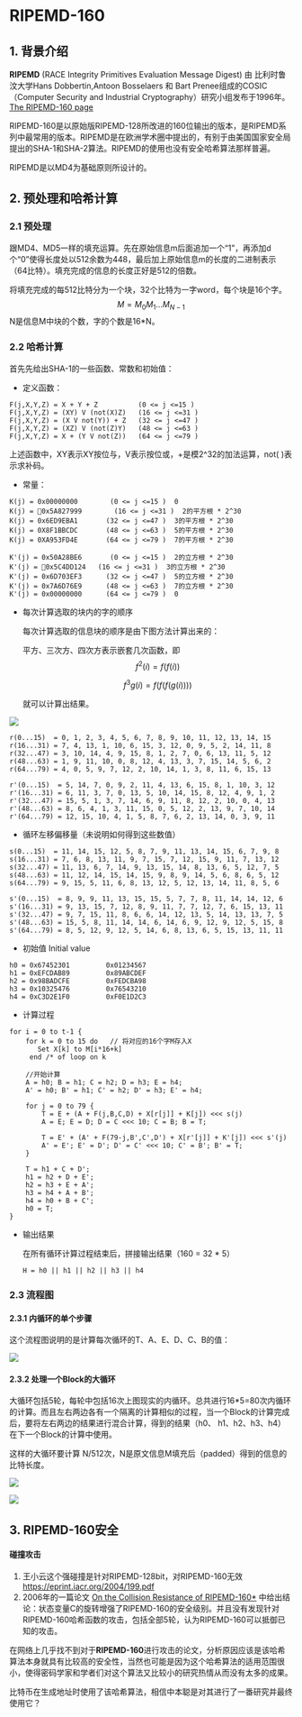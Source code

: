 # RIPEMD-160

## 1. 背景介绍

**RIPEMD** (RACE Integrity Primitives Evaluation Message Digest) 由 比利时鲁汶大学Hans Dobbertin,Antoon Bosselaers 和 Bart Prenee组成的COSIC（Computer Security and Industrial Cryptography）研究小组发布于1996年。[The RIPEMD-160 page](https://homes.esat.kuleuven.be/~bosselae/ripemd160.html)

RIPEMD-160是以原始版RIPEMD-128所改进的160位输出的版本，是RIPEMD系列中最常用的版本。RIPEMD是在欧洲学术圈中提出的，有别于由美国国家安全局提出的SHA-1和SHA-2算法。RIPEMD的使用也没有安全哈希算法那样普遍。

RIPEMD是以MD4为基础原则所设计的。

## 2. 预处理和哈希计算

### 2.1 预处理

跟MD4、MD5一样的填充运算。先在原始信息m后面追加一个“1”，再添加d个“0”使得长度处以512余数为448，最后加上原始信息m的长度的二进制表示（64比特）。填充完成的信息的长度正好是512的倍数。

将填充完成的每512比特分为一个块，32个比特为一字word，每个块是16个字。
$$
M = M_{0}M_{1}...M_{N-1}
$$
N是信息M中块的个数，字的个数是16*N。

### 2.2 哈希计算

首先先给出SHA-1的一些函数、常数和初始值：

* 定义函数：

```
F(j,X,Y,Z) = X + Y + Z			(0 <= j <=15 )
F(j,X,Y,Z) = (XY) V (not(X)Z)	(16 <= j <=31 )
F(j,X,Y,Z) = (X V not(Y)) + Z	(32 <= j <=47 )
F(j,X,Y,Z) = (XZ) V (not(Z)Y)	(48 <= j <=63 )
F(j,X,Y,Z) = X + (Y V not(Z))	(64 <= j <=79 )
```

上述函数中，XY表示XY按位与，V表示按位或，+是模2^32的加法运算，not( )表示求补码。

* 常量：

```
K(j) = 0x00000000		 (0 <= j <=15 )  0
K(j) = 􏰕0x5A827999		  (16 <= j <=31 )  2的平方根 * 2^30
K(j) = 0x6ED9EBA1		(32 <= j <=47 )  3的平方根 * 2^30
K(j) = 0X8F1BBCDC		(48 <= j <=63 )  5的平方根 * 2^30
K(j) = 0XA953FD4E		(64 <= j <=79 )  7的平方根 * 2^30

K'(j) = 0x50A28BE6		 (0 <= j <=15 )  2的立方根 * 2^30
K'(j) = 􏰕0x5C4DD124	  (16 <= j <=31 )  3的立方根 * 2^30
K'(j) = 0x6D703EF3		(32 <= j <=47 )  5的立方根 * 2^30
K'(j) = 0x7A6D76E9		(48 <= j <=63 )  7的立方根 * 2^30
K'(j) = 0x00000000		(64 <= j <=79 )  0
```

* 每次计算选取的块内的字的顺序

  每次计算选取的信息块的顺序是由下图方法计算出来的：

  平方、三次方、四次方表示嵌套几次函数，即
  $$
  f^{2}(i) = f( f (i))
  $$

  $$
  f^{3}g(i) = f( f( f( g(i) ) ) )
  $$

  就可以计算出结果。

![](img/wordordering.png)

```
r(0...15)  = 0, 1, 2, 3, 4, 5, 6, 7, 8, 9, 10, 11, 12, 13, 14, 15
r(16...31) = 7, 4, 13, 1, 10, 6, 15, 3, 12, 0, 9, 5, 2, 14, 11, 8
r(32...47) = 3, 10, 14, 4, 9, 15, 8, 1, 2, 7, 0, 6, 13, 11, 5, 12
r(48...63) = 1, 9, 11, 10, 0, 8, 12, 4, 13, 3, 7, 15, 14, 5, 6, 2
r(64...79) = 4, 0, 5, 9, 7, 12, 2, 10, 14, 1, 3, 8, 11, 6, 15, 13

r'(0...15)  = 5, 14, 7, 0, 9, 2, 11, 4, 13, 6, 15, 8, 1, 10, 3, 12
r'(16...31) = 6, 11, 3, 7, 0, 13, 5, 10, 14, 15, 8, 12, 4, 9, 1, 2
r'(32...47) = 15, 5, 1, 3, 7, 14, 6, 9, 11, 8, 12, 2, 10, 0, 4, 13
r'(48...63) = 8, 6, 4, 1, 3, 11, 15, 0, 5, 12, 2, 13, 9, 7, 10, 14
r'(64...79) = 12, 15, 10, 4, 1, 5, 8, 7, 6, 2, 13, 14, 0, 3, 9, 11
```

* 循环左移偏移量（未说明如何得到这些数值）

```
s(0...15)  = 11, 14, 15, 12, 5, 8, 7, 9, 11, 13, 14, 15, 6, 7, 9, 8
s(16...31) = 7, 6, 8, 13, 11, 9, 7, 15, 7, 12, 15, 9, 11, 7, 13, 12
s(32...47) = 11, 13, 6, 7, 14, 9, 13, 15, 14, 8, 13, 6, 5, 12, 7, 5
s(48...63) = 11, 12, 14, 15, 14, 15, 9, 8, 9, 14, 5, 6, 8, 6, 5, 12
s(64...79) = 9, 15, 5, 11, 6, 8, 13, 12, 5, 12, 13, 14, 11, 8, 5, 6

s'(0...15)  = 8, 9, 9, 11, 13, 15, 15, 5, 7, 7, 8, 11, 14, 14, 12, 6
s'(16...31) = 9, 13, 15, 7, 12, 8, 9, 11, 7, 7, 12, 7, 6, 15, 13, 11
s'(32...47) = 9, 7, 15, 11, 8, 6, 6, 14, 12, 13, 5, 14, 13, 13, 7, 5
s'(48...63) = 15, 5, 8, 11, 14, 14, 6, 14, 6, 9, 12, 9, 12, 5, 15, 8
s'(64...79) = 8, 5, 12, 9, 12, 5, 14, 6, 8, 13, 6, 5, 15, 13, 11, 11
```

* 初始值 Initial value

```
h0 = 0x67452301			0x01234567
h1 = 0xEFCDAB89			0x89ABCDEF
h2 = 0x98BADCFE			0xFEDCBA98
h3 = 0x10325476			0x76543210
h4 = 0xC3D2E1F0			0xF0E1D2C3
```

* 计算过程

```
for i = 0 to t-1 {
	for k = 0 to 15 do   // 将对应的16个字M存入X 
       Set X[k] to M[i*16+k]
     end /* of loop on k

	//开始计算
    A = h0; B = h1; C = h2; D = h3; E = h4;
    A' = h0; B' = h1; C' = h2; D' = h3; E' = h4;
    
    for j = 0 to 79 {
        T = E + (A + F(j,B,C,D) + X[r[j]] + K[j]) <<< s(j)
        A = E; E = D; D = C <<< 10; C = B; B = T;
        
        T = E' + (A' + F(79-j,B',C',D') + X[r'[j]] + K'[j]) <<< s'(j)
        A' = E'; E' = D'; D' = C' <<< 10; C' = B'; B' = T;
    }
    
    T = h1 + C + D';
    h1 = h2 + D + E';
    h2 = h3 + E + A';
    h3 = h4 + A + B';
    h4 = h0 + B + C';
    h0 = T;
}
```

* 输出结果 

  在所有循环计算过程结束后，拼接输出结果（160 = 32 * 5）

  ```
  H = h0 || h1 || h2 || h3 || h4
  ```


### 2.3 流程图

#### 2.3.1 内循环的单个步骤 

这个流程图说明的是计算每次循环的T、A、E、D、C、B的值：

![](img/RIPEMD-160.png)

 #### 2.3.2 处理一个Block的大循环 

大循环包括5轮，每轮中包括16次上图现实的内循环。总共进行16*5=80次内循环的计算。而且左右两边各有一个隔离的计算相似的过程，当一个Block的计算完成后，要将左右两边的结果进行混合计算，得到的结果（h0、 h1、h2、h3、h4）在下一个Block的计算中使用。

这样的大循环要计算 N/512次，N是原文信息M填充后（padded）得到的信息的比特长度。

 ![](img/RIPEMD160_compression_function.png)

![](img/blockprocessing.jpg)

## 3. RIPEMD-160安全

#### 碰撞攻击

1. 王小云这个强碰撞是针对RIPEMD-128bit，对RIPEMD-160无效 https://eprint.iacr.org/2004/199.pdf
2. 2006年的一篇论文 [On the Collision Resistance of RIPEMD-160*]( https://online.tugraz.at/tug_online/voe_main2.getvolltext?pCurrPk=17675) 中给出结论：状态变量C的旋转增强了RIPEMD-160的安全级别。并且没有发现针对RIPEMD-160哈希函数的攻击，包括全部5轮，认为RIPEMD-160可以抵御已知的攻击。



在网络上几乎找不到对于**RIPEMD-160**进行攻击的论文，分析原因应该是该哈希算法本身就具有比较高的安全性，当然也可能是因为这个哈希算法的适用范围很小，使得密码学家和学者们对这个算法又比较小的研究热情从而没有太多的成果。

比特币在生成地址时使用了该哈希算法，相信中本聪是对其进行了一番研究并最终使用它？